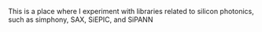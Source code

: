 This is a place where I experiment with libraries related to silicon photonics, such as simphony, SAX, SiEPIC, and SiPANN
